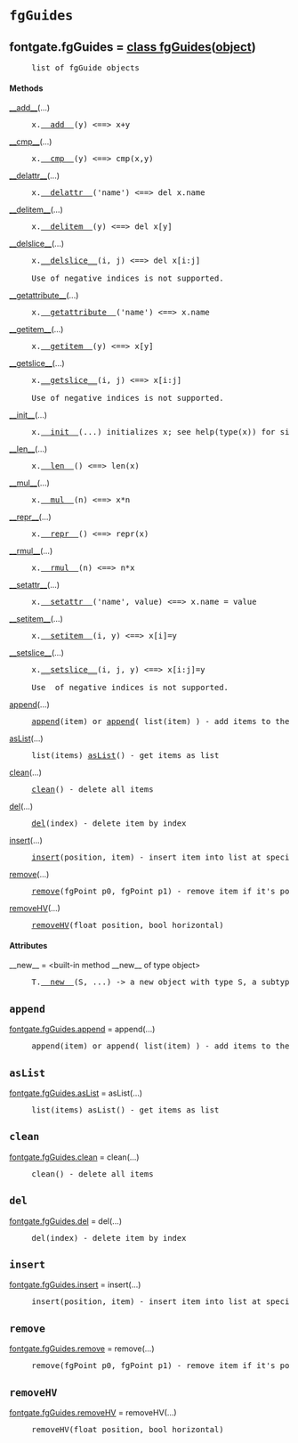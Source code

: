 

<a name="fontgate.fgGuides"></a>

# `fgGuides`


<dt class="class"><h2><span class="class-name">fontgate.fgGuides</span> = <a name="fontgate.fgGuides" href="#fontgate.fgGuides">class fgGuides</a>(<a href="./__builtin__.html#object">object</a>)</h2></dt><dd class="class"><dd>


<pre class="doc" markdown="0">list of fgGuide objects</pre>


</dd><h4 class="head-methods">Methods </h4><dl class="function"><dt><a name="fgGuides-__add__" href="#fgGuides-__add__"><span class="function-name">__add__</span></a><span class="argspec">(...)</span></dt><dd>

<pre class="doc" markdown="0">x.<a href="#fontgate.fgGuides-__add__">__add__</a>(y) <==> x+y</pre>

</dd></dl>
<dl class="function"><dt><a name="fgGuides-__cmp__" href="#fgGuides-__cmp__"><span class="function-name">__cmp__</span></a><span class="argspec">(...)</span></dt><dd>

<pre class="doc" markdown="0">x.<a href="#fontgate.fgGuides-__cmp__">__cmp__</a>(y) <==> cmp(x,y)</pre>

</dd></dl>
<dl class="function"><dt><a name="fgGuides-__delattr__" href="#fgGuides-__delattr__"><span class="function-name">__delattr__</span></a><span class="argspec">(...)</span></dt><dd>

<pre class="doc" markdown="0">x.<a href="#fontgate.fgGuides-__delattr__">__delattr__</a>('name') <==> del x.name</pre>

</dd></dl>
<dl class="function"><dt><a name="fgGuides-__delitem__" href="#fgGuides-__delitem__"><span class="function-name">__delitem__</span></a><span class="argspec">(...)</span></dt><dd>

<pre class="doc" markdown="0">x.<a href="#fontgate.fgGuides-__delitem__">__delitem__</a>(y) <==> del x[y]</pre>

</dd></dl>
<dl class="function"><dt><a name="fgGuides-__delslice__" href="#fgGuides-__delslice__"><span class="function-name">__delslice__</span></a><span class="argspec">(...)</span></dt><dd>

<pre class="doc" markdown="0">x.<a href="#fontgate.fgGuides-__delslice__">__delslice__</a>(i, j) <==> del x[i:j]

Use of negative indices is not supported.</pre>

</dd></dl>
<dl class="function"><dt><a name="fgGuides-__getattribute__" href="#fgGuides-__getattribute__"><span class="function-name">__getattribute__</span></a><span class="argspec">(...)</span></dt><dd>

<pre class="doc" markdown="0">x.<a href="#fontgate.fgGuides-__getattribute__">__getattribute__</a>('name') <==> x.name</pre>

</dd></dl>
<dl class="function"><dt><a name="fgGuides-__getitem__" href="#fgGuides-__getitem__"><span class="function-name">__getitem__</span></a><span class="argspec">(...)</span></dt><dd>

<pre class="doc" markdown="0">x.<a href="#fontgate.fgGuides-__getitem__">__getitem__</a>(y) <==> x[y]</pre>

</dd></dl>
<dl class="function"><dt><a name="fgGuides-__getslice__" href="#fgGuides-__getslice__"><span class="function-name">__getslice__</span></a><span class="argspec">(...)</span></dt><dd>

<pre class="doc" markdown="0">x.<a href="#fontgate.fgGuides-__getslice__">__getslice__</a>(i, j) <==> x[i:j]

Use of negative indices is not supported.</pre>

</dd></dl>
<dl class="function"><dt><a name="fgGuides-__init__" href="#fgGuides-__init__"><span class="function-name">__init__</span></a><span class="argspec">(...)</span></dt><dd>

<pre class="doc" markdown="0">x.<a href="#fontgate.fgGuides-__init__">__init__</a>(...) initializes x; see help(type(x)) for signature</pre>

</dd></dl>
<dl class="function"><dt><a name="fgGuides-__len__" href="#fgGuides-__len__"><span class="function-name">__len__</span></a><span class="argspec">(...)</span></dt><dd>

<pre class="doc" markdown="0">x.<a href="#fontgate.fgGuides-__len__">__len__</a>() <==> len(x)</pre>

</dd></dl>
<dl class="function"><dt><a name="fgGuides-__mul__" href="#fgGuides-__mul__"><span class="function-name">__mul__</span></a><span class="argspec">(...)</span></dt><dd>

<pre class="doc" markdown="0">x.<a href="#fontgate.fgGuides-__mul__">__mul__</a>(n) <==> x*n</pre>

</dd></dl>
<dl class="function"><dt><a name="fgGuides-__repr__" href="#fgGuides-__repr__"><span class="function-name">__repr__</span></a><span class="argspec">(...)</span></dt><dd>

<pre class="doc" markdown="0">x.<a href="#fontgate.fgGuides-__repr__">__repr__</a>() <==> repr(x)</pre>

</dd></dl>
<dl class="function"><dt><a name="fgGuides-__rmul__" href="#fgGuides-__rmul__"><span class="function-name">__rmul__</span></a><span class="argspec">(...)</span></dt><dd>

<pre class="doc" markdown="0">x.<a href="#fontgate.fgGuides-__rmul__">__rmul__</a>(n) <==> n*x</pre>

</dd></dl>
<dl class="function"><dt><a name="fgGuides-__setattr__" href="#fgGuides-__setattr__"><span class="function-name">__setattr__</span></a><span class="argspec">(...)</span></dt><dd>

<pre class="doc" markdown="0">x.<a href="#fontgate.fgGuides-__setattr__">__setattr__</a>('name', value) <==> x.name = value</pre>

</dd></dl>
<dl class="function"><dt><a name="fgGuides-__setitem__" href="#fgGuides-__setitem__"><span class="function-name">__setitem__</span></a><span class="argspec">(...)</span></dt><dd>

<pre class="doc" markdown="0">x.<a href="#fontgate.fgGuides-__setitem__">__setitem__</a>(i, y) <==> x[i]=y</pre>

</dd></dl>
<dl class="function"><dt><a name="fgGuides-__setslice__" href="#fgGuides-__setslice__"><span class="function-name">__setslice__</span></a><span class="argspec">(...)</span></dt><dd>

<pre class="doc" markdown="0">x.<a href="#fontgate.fgGuides-__setslice__">__setslice__</a>(i, j, y) <==> x[i:j]=y

Use  of negative indices is not supported.</pre>

</dd></dl>
<dl class="function"><dt><a name="fgGuides-append" href="#fgGuides-append"><span class="function-name">append</span></a><span class="argspec">(...)</span></dt><dd>

<pre class="doc" markdown="0"><a href="#fontgate.fgGuides-append">append</a>(item) or <a href="#fontgate.fgGuides-append">append</a>( list(item) ) - add items to the end of the list</pre>

</dd></dl>
<dl class="function"><dt><a name="fgGuides-asList" href="#fgGuides-asList"><span class="function-name">asList</span></a><span class="argspec">(...)</span></dt><dd>

<pre class="doc" markdown="0">list(items) <a href="#fontgate.fgGuides-asList">asList</a>() - get items as list</pre>

</dd></dl>
<dl class="function"><dt><a name="fgGuides-clean" href="#fgGuides-clean"><span class="function-name">clean</span></a><span class="argspec">(...)</span></dt><dd>

<pre class="doc" markdown="0"><a href="#fontgate.fgGuides-clean">clean</a>() - delete all items</pre>

</dd></dl>
<dl class="function"><dt><a name="fgGuides-del" href="#fgGuides-del"><span class="function-name">del</span></a><span class="argspec">(...)</span></dt><dd>

<pre class="doc" markdown="0"><a href="#fontgate.fgGuides-del">del</a>(index) - delete item by index</pre>

</dd></dl>
<dl class="function"><dt><a name="fgGuides-insert" href="#fgGuides-insert"><span class="function-name">insert</span></a><span class="argspec">(...)</span></dt><dd>

<pre class="doc" markdown="0"><a href="#fontgate.fgGuides-insert">insert</a>(position, item) - insert item into list at specified position</pre>

</dd></dl>
<dl class="function"><dt><a name="fgGuides-remove" href="#fgGuides-remove"><span class="function-name">remove</span></a><span class="argspec">(...)</span></dt><dd>

<pre class="doc" markdown="0"><a href="#fontgate.fgGuides-remove">remove</a>(fgPoint p0, fgPoint p1) - remove item if it's points are equal to specified</pre>

</dd></dl>
<dl class="function"><dt><a name="fgGuides-removeHV" href="#fgGuides-removeHV"><span class="function-name">removeHV</span></a><span class="argspec">(...)</span></dt><dd>

<pre class="doc" markdown="0"><a href="#fontgate.fgGuides-removeHV">removeHV</a>(float position, bool horizontal)</pre>

</dd></dl>

  <h4 class="head-attrs">Attributes </h4><dl><dt><span class="other-name">__new__</span> = &lt;built-in method __new__ of type object&gt;<dd>

<pre class="doc" markdown="0">T.<a href="#fontgate.fgGuides-__new__">__new__</a>(S, ...) -> a new object with type S, a subtype of T</pre>

</dd></dl>
</dd>


<a name="fontgate.fgGuides.append"></a>

## `append`


<dl class="function"><dt><a name="-fontgate.fgGuides.append" href="#-fontgate.fgGuides.append"><span class="function-name">fontgate.fgGuides.append</span></a> = append<span class="argspec">(...)</span></dt><dd>

<pre class="doc" markdown="0">append(item) or append( list(item) ) - add items to the end of the list</pre>

</dd></dl>



<a name="fontgate.fgGuides.asList"></a>

## `asList`


<dl class="function"><dt><a name="-fontgate.fgGuides.asList" href="#-fontgate.fgGuides.asList"><span class="function-name">fontgate.fgGuides.asList</span></a> = asList<span class="argspec">(...)</span></dt><dd>

<pre class="doc" markdown="0">list(items) asList() - get items as list</pre>

</dd></dl>



<a name="fontgate.fgGuides.clean"></a>

## `clean`


<dl class="function"><dt><a name="-fontgate.fgGuides.clean" href="#-fontgate.fgGuides.clean"><span class="function-name">fontgate.fgGuides.clean</span></a> = clean<span class="argspec">(...)</span></dt><dd>

<pre class="doc" markdown="0">clean() - delete all items</pre>

</dd></dl>



<a name="fontgate.fgGuides.del"></a>

## `del`


<dl class="function"><dt><a name="-fontgate.fgGuides.del" href="#-fontgate.fgGuides.del"><span class="function-name">fontgate.fgGuides.del</span></a> = del<span class="argspec">(...)</span></dt><dd>

<pre class="doc" markdown="0">del(index) - delete item by index</pre>

</dd></dl>



<a name="fontgate.fgGuides.insert"></a>

## `insert`


<dl class="function"><dt><a name="-fontgate.fgGuides.insert" href="#-fontgate.fgGuides.insert"><span class="function-name">fontgate.fgGuides.insert</span></a> = insert<span class="argspec">(...)</span></dt><dd>

<pre class="doc" markdown="0">insert(position, item) - insert item into list at specified position</pre>

</dd></dl>



<a name="fontgate.fgGuides.remove"></a>

## `remove`


<dl class="function"><dt><a name="-fontgate.fgGuides.remove" href="#-fontgate.fgGuides.remove"><span class="function-name">fontgate.fgGuides.remove</span></a> = remove<span class="argspec">(...)</span></dt><dd>

<pre class="doc" markdown="0">remove(fgPoint p0, fgPoint p1) - remove item if it's points are equal to specified</pre>

</dd></dl>



<a name="fontgate.fgGuides.removeHV"></a>

## `removeHV`


<dl class="function"><dt><a name="-fontgate.fgGuides.removeHV" href="#-fontgate.fgGuides.removeHV"><span class="function-name">fontgate.fgGuides.removeHV</span></a> = removeHV<span class="argspec">(...)</span></dt><dd>

<pre class="doc" markdown="0">removeHV(float position, bool horizontal)</pre>

</dd></dl>

